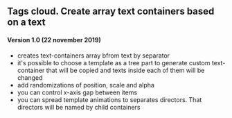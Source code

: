 ## Tags cloud. Create array text containers based on a text

#### Version 1.0 (22 november 2019)
* creates text-containers array bfrom text by separator
* it's possible to choose a template as a tree part to generate custom text-container that will be copied and texts inside each of them will be changed
* add randomizations of position, scale and alpha
* you can control x-axis gap between items
* you can spread template animations to separates directors. That directors will be named by child containers